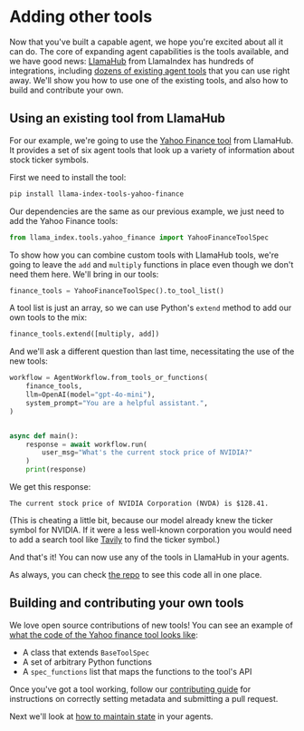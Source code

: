 # Adding other tools

Now that you've built a capable agent, we hope you're excited about all it can do. The core of expanding agent capabilities is the tools available, and we have good news: [LlamaHub](https://llamahub.ai) from LlamaIndex has hundreds of integrations, including [dozens of existing agent tools](https://llamahub.ai/?tab=tools) that you can use right away. We'll show you how to use one of the existing tools, and also how to build and contribute your own.

## Using an existing tool from LlamaHub

For our example, we're going to use the [Yahoo Finance tool](https://llamahub.ai/l/tools/llama-index-tools-yahoo-finance?from=tools) from LlamaHub. It provides a set of six agent tools that look up a variety of information about stock ticker symbols.

First we need to install the tool:

```bash
pip install llama-index-tools-yahoo-finance
```

Our dependencies are the same as our previous example, we just need to add the Yahoo Finance tools:

```python
from llama_index.tools.yahoo_finance import YahooFinanceToolSpec
```

To show how you can combine custom tools with LlamaHub tools, we're going to leave the `add` and `multiply` functions in place even though we don't need them here. We'll bring in our tools:

```python
finance_tools = YahooFinanceToolSpec().to_tool_list()
```

A tool list is just an array, so we can use Python's `extend` method to add our own tools to the mix:

```python
finance_tools.extend([multiply, add])
```

And we'll ask a different question than last time, necessitating the use of the new tools:

```python
workflow = AgentWorkflow.from_tools_or_functions(
    finance_tools,
    llm=OpenAI(model="gpt-4o-mini"),
    system_prompt="You are a helpful assistant.",
)


async def main():
    response = await workflow.run(
        user_msg="What's the current stock price of NVIDIA?"
    )
    print(response)
```

We get this response:

```
The current stock price of NVIDIA Corporation (NVDA) is $128.41.
```

(This is cheating a little bit, because our model already knew the ticker symbol for NVIDIA. If it were a less well-known corporation you would need to add a search tool like [Tavily](https://llamahub.ai/l/tools/llama-index-tools-tavily-research) to find the ticker symbol.)

And that's it! You can now use any of the tools in LlamaHub in your agents.

As always, you can check [the repo](https://github.com/run-llama/python-agents-tutorial/blob/main/2_tools.py) to see this code all in one place.

## Building and contributing your own tools

We love open source contributions of new tools! You can see an example of [what the code of the Yahoo finance tool looks like](https://github.com/run-llama/llama_index/blob/main/llama-index-integrations/tools/llama-index-tools-yahoo-finance/llama_index/tools/yahoo_finance/base.py):
* A class that extends `BaseToolSpec`
* A set of arbitrary Python functions
* A `spec_functions` list that maps the functions to the tool's API

Once you've got a tool working, follow our [contributing guide](https://github.com/run-llama/llama_index/blob/main/CONTRIBUTING.md#2--contribute-a-pack-reader-tool-or-dataset-formerly-from-llama-hub) for instructions on correctly setting metadata and submitting a pull request.

Next we'll look at [how to maintain state](./state.md) in your agents.
